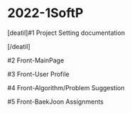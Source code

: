 # 2022-1SoftP


[deatil]#1 Project Setting documentation

  [/deatil]

#2 Front-MainPage

#3 Front-User Profile

#4 Front-Algorithm/Problem Suggestion

#5 Front-BaekJoon Assignments
